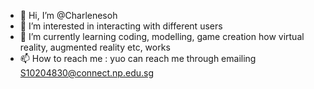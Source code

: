 - 👋 Hi, I’m @Charlenesoh
- 👀 I’m interested in interacting with different users
- 🌱 I’m currently learning coding, modelling, game creation how virtual reality, augmented reality etc, works
- 📫 How to reach me : yuo can reach me through emailing S10204830@connect.np.edu.sg

<!---
Charlenesoh/Charlenesoh is a ✨ special ✨ repository because its `README.md` (this file) appears on your GitHub profile.
You can click the Preview link to take a look at your changes.
--->
